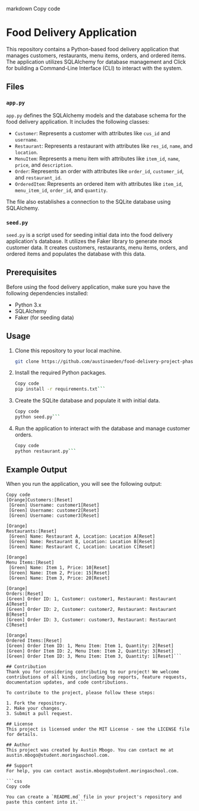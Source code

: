 markdown
Copy code
# Food Delivery Application

This repository contains a Python-based food delivery application that manages customers, restaurants, menu items, orders, and ordered items. The application utilizes SQLAlchemy for database management and Click for building a Command-Line Interface (CLI) to interact with the system.

## Files

### `app.py`

`app.py` defines the SQLAlchemy models and the database schema for the food delivery application. It includes the following classes:

- `Customer`: Represents a customer with attributes like `cus_id` and `username`.
- `Restaurant`: Represents a restaurant with attributes like `res_id`, `name`, and `location`.
- `MenuItem`: Represents a menu item with attributes like `item_id`, `name`, `price`, and `description`.
- `Order`: Represents an order with attributes like `order_id`, `customer_id`, and `restaurant_id`.
- `OrderedItem`: Represents an ordered item with attributes like `item_id`, `menu_item_id`, `order_id`, and `quantity`.

The file also establishes a connection to the SQLite database using SQLAlchemy.

### `seed.py`

`seed.py` is a script used for seeding initial data into the food delivery application's database. It utilizes the Faker library to generate mock customer data. It creates customers, restaurants, menu items, orders, and ordered items and populates the database with this data.

## Prerequisites

Before using the food delivery application, make sure you have the following dependencies installed:

- Python 3.x
- SQLAlchemy
- Faker (for seeding data)

## Usage

1. Clone this repository to your local machine.

   ```bash
   git clone https://github.com/austinaeden/food-delivery-project-phase3.git

2. Install the required Python packages.

    ```bash
    Copy code
    pip install -r requirements.txt```

3. Create the SQLite database and populate it with initial data.

    ```bash
    Copy code
    python seed.py```

4. Run the application to interact with the database and manage customer orders.

    ```bash
    Copy code
    python restaurant.py```

## Example Output
When you run the application, you will see the following output:

```plaintext
Copy code
[Orange]Customers:[Reset]
 [Green] Username: customer1[Reset]
 [Green] Username: customer2[Reset]
 [Green] Username: customer3[Reset]

[Orange]
Restaurants:[Reset]
 [Green] Name: Restaurant A, Location: Location A[Reset]
 [Green] Name: Restaurant B, Location: Location B[Reset]
 [Green] Name: Restaurant C, Location: Location C[Reset]

[Orange]
Menu Items:[Reset]
 [Green] Name: Item 1, Price: 10[Reset]
 [Green] Name: Item 2, Price: 15[Reset]
 [Green] Name: Item 3, Price: 20[Reset]

[Orange]
Orders:[Reset]
[Green] Order ID: 1, Customer: customer1, Restaurant: Restaurant A[Reset]
[Green] Order ID: 2, Customer: customer2, Restaurant: Restaurant B[Reset]
[Green] Order ID: 3, Customer: customer3, Restaurant: Restaurant C[Reset]

[Orange]
Ordered Items:[Reset]
[Green] Order Item ID: 1, Menu Item: Item 1, Quantity: 2[Reset]
[Green] Order Item ID: 2, Menu Item: Item 2, Quantity: 3[Reset]
[Green] Order Item ID: 3, Menu Item: Item 3, Quantity: 1[Reset]```

## Contribution
Thank you for considering contributing to our project! We welcome contributions of all kinds, including bug reports, feature requests, documentation updates, and code contributions.

To contribute to the project, please follow these steps:

1. Fork the repository.
2. Make your changes.
3. Submit a pull request.

## License
This project is licensed under the MIT License - see the LICENSE file for details.

## Author
This project was created by Austin Mbogo. You can contact me at austin.mbogo@student.moringaschool.com.

## Support
For help, you can contact austin.mbogo@student.moringaschool.com.

```css
Copy code

You can create a `README.md` file in your project's repository and paste this content into it.```
